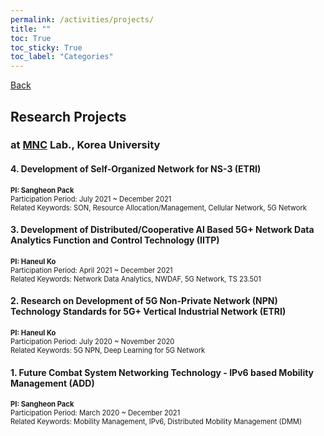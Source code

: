 ```yaml
---
permalink: /activities/projects/
title: ""
toc: True
toc_sticky: True 
toc_label: "Categories"
---
```


[Back]

[Back]:/activities/

## Research Projects



### at [MNC] Lab., Korea University
[MNC]:https://sites.google.com/site/mnclab/

#### 4. Development of Self-Organized Network for NS-3 (ETRI)

<span style="font-size:80%"> **PI: Sangheon Pack** <br/>
Participation Period: July 2021 ~ December 2021 <br/> 
Related Keywords: SON, Resource Allocation/Management, Cellular Network, 5G Network <br/> 


#### 3. Development of Distributed/Cooperative AI Based 5G+ Network Data Analytics Function and Control Technology (IITP)

<span style="font-size:80%"> **PI: Haneul Ko** <br/>
Participation Period: April 2021 ~ December 2021 <br/> 
Related Keywords: Network Data Analytics, NWDAF, 5G Network, TS 23.501<br/> 


#### 2. Research on Development of 5G Non-Private Network (NPN) Technology Standards for 5G+ Vertical Industrial Network (ETRI)

<span style="font-size:80%"> **PI: Haneul Ko** <br/>
Participation Period: July 2020 ~ November 2020 <br/> 
Related Keywords: 5G NPN, Deep Learning for 5G Network <br/> 


#### 1. Future Combat System Networking Technology - IPv6 based Mobility Management (ADD)

<span style="font-size:80%"> **PI: Sangheon Pack** <br/>
Participation Period: March 2020 ~ December 2021 <br/> 
Related Keywords: Mobility Management, IPv6, Distributed Mobility Management \(DMM) <br/> 


